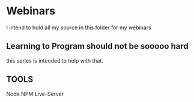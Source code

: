 # Webinars

I intend to hold all my source in this folder for my webinars

## Learning to Program should not be sooooo hard

this series is intended to help with that.

## TOOLS

Node
NPM
Live-Server
